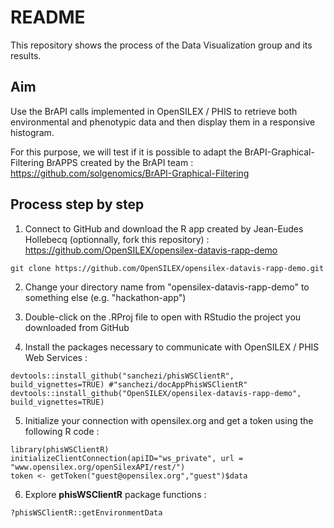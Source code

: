 # README

This repository shows the process of the Data Visualization group and its results.

## Aim

Use the BrAPI calls implemented in OpenSILEX / PHIS to retrieve both environmental and phenotypic data and then display them in a responsive histogram.

For this purpose, we will test if it is possible to adapt the BrAPI-Graphical-Filtering BrAPPS created by the BrAPI team : https://github.com/solgenomics/BrAPI-Graphical-Filtering

## Process step by step

1. Connect to GitHub and download the R app created by Jean-Eudes Hollebecq (optionnally, fork this repository) : https://github.com/OpenSILEX/opensilex-datavis-rapp-demo

```{bash}
git clone https://github.com/OpenSILEX/opensilex-datavis-rapp-demo.git
```

2. Change your directory name from "opensilex-datavis-rapp-demo" to something else (e.g. "hackathon-app")

3. Double-click on the .RProj file to open with RStudio the project you downloaded from GitHub

4. Install the packages necessary to communicate with OpenSILEX / PHIS Web Services :

```{r}
devtools::install_github("sanchezi/phisWSClientR", build_vignettes=TRUE) #"sanchezi/docAppPhisWSClientR"
devtools::install_github("OpenSILEX/opensilex-datavis-rapp-demo", build_vignettes=TRUE)
```

5. Initialize your connection with opensilex.org and get a token using the following R code :

```{r}
library(phisWSClientR)
initializeClientConnection(apiID="ws_private", url = "www.opensilex.org/openSilexAPI/rest/")
token <- getToken("guest@opensilex.org","guest")$data
```

6. Explore **phisWSClientR** package functions :

```{r}
?phisWSClientR::getEnvironmentData
```
